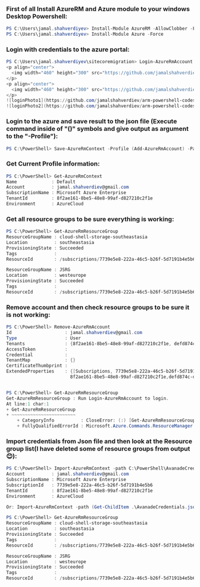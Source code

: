### First of all Install AzureRM and Azure module to your windows Desktop Powershell:
```powershell
PS C:\Users\jamal.shahverdiyev> Install-Module AzureRM -AllowClobber -Force
PS C:\Users\jamal.shahverdiyev> Install-Module Azure -Force
```

### Login with credentials to the azure portal:
```powershell
PS C:\Users\jamal.shahverdiyev\sitecoremigration> Login-AzureRmAccount
<p align="center">
  <img width="460" height="300" src="https://github.com/jamalshahverdiev/arm-powershell-codes/blob/master/Azure-PowerShell-Docs/Images/login-to-az1.png/460/300">
</p>
<p align="center">
  <img width="460" height="300" src="https://github.com/jamalshahverdiev/arm-powershell-codes/blob/master/Azure-PowerShell-Docs/Images/login-to-az2.png/460/300">
</p>
![loginPhoto1](https://github.com/jamalshahverdiev/arm-powershell-codes/blob/master/Azure-PowerShell-Docs/Images/login-to-az1.png)
![loginPhoto2](https://github.com/jamalshahverdiev/arm-powershell-codes/blob/master/Azure-PowerShell-Docs/Images/login-to-az2.png) 
```

### Login to the azure and save result to the json file (Execute command inside of "()" symbols and give output as argument to the "-Profile"):
```powershell
PS C:\PowerShell> Save-AzureRmContext -Profile (Add-AzureRmAccount) -Path C:\PowerShell\AvanadeCredentials.json
```

### Get Current Profile information:
```powershell
PS C:\PowerShell> Get-AzureRmContext
Name             : Default
Account          : jamal.shahverdiev@gmail.com
SubscriptionName : Microsoft Azure Enterprise
TenantId         : 8f2ae161-8be5-48e8-99af-d827210c2f1e
Environment      : AzureCloud
```

### Get all resource groups to be sure everything is working:
```powershell
PS C:\PowerShell> Get-AzureRmResourceGroup
ResourceGroupName : cloud-shell-storage-southeastasia
Location          : southeastasia
ProvisioningState : Succeeded
Tags              :
ResourceId        : /subscriptions/7739e5e8-222a-46c5-b26f-5d7191b4e5b6/resourceGroups/cloud-shell-storage-southeastasia

ResourceGroupName : JSRG
Location          : westeurope
ProvisioningState : Succeeded
Tags              :
ResourceId        : /subscriptions/7739e5e8-222a-46c5-b26f-5d7191b4e5b6/resourceGroups/JSRG
```

### Remove account and then check resource groups to be sure it is not working:
```powershell
PS C:\PowerShell> Remove-AzureRmAccount
Id                    : jamal.shahverdiev@gmail.com
Type                  : User
Tenants               : {8f2ae161-8be5-48e8-99af-d827210c2f1e, defd874c-de77-4eed-8d0d-2306267e4070}
AccessToken           :
Credential            :
TenantMap             : {}
CertificateThumbprint :
ExtendedProperties    : {[Subscriptions, 7739e5e8-222a-46c5-b26f-5d7191b4e5b6], [Tenants,
                        8f2ae161-8be5-48e8-99af-d827210c2f1e,defd874c-de77-4eed-8d0d-2306267e4070]}


PS C:\PowerShell> Get-AzureRmResourceGroup
Get-AzureRmResourceGroup : Run Login-AzureRmAccount to login.
At line:1 char:1
+ Get-AzureRmResourceGroup
+ ~~~~~~~~~~~~~~~~~~~~~~~~
    + CategoryInfo          : CloseError: (:) [Get-AzureRmResourceGroup], PSInvalidOperationException
    + FullyQualifiedErrorId : Microsoft.Azure.Commands.ResourceManager.Cmdlets.Implementation.GetAzureResourceGroupCmdlet
```

### Import credentials from Json file and then look at the Resource group list(I have deleted some of resource groups from output 😊):
```powershell
PS C:\PowerShell> Import-AzureRmContext -path C:\PowerShell\AvanadeCredentials.json
Account          : jamal.shahverdiev@gmail.com
SubscriptionName : Microsoft Azure Enterprise
SubscriptionId   : 7739e5e8-222a-46c5-b26f-5d7191b4e5b6
TenantId         : 8f2ae161-8be5-48e8-99af-d827210c2f1e
Environment      : AzureCloud

Or: Import-AzureRmContext -path (Get-ChildItem .\AvanadeCredentials.json).FullName
```

```powershell
PS C:\PowerShell> Get-AzureRmResourceGroup
ResourceGroupName : cloud-shell-storage-southeastasia
Location          : southeastasia
ProvisioningState : Succeeded
Tags              :
ResourceId        : /subscriptions/7739e5e8-222a-46c5-b26f-5d7191b4e5b6/resourceGroups/cloud-shell-storage-southeastasia

ResourceGroupName : JSRG
Location          : westeurope
ProvisioningState : Succeeded
Tags              :
ResourceId        : /subscriptions/7739e5e8-222a-46c5-b26f-5d7191b4e5b6/resourceGroups/JSRG
```
